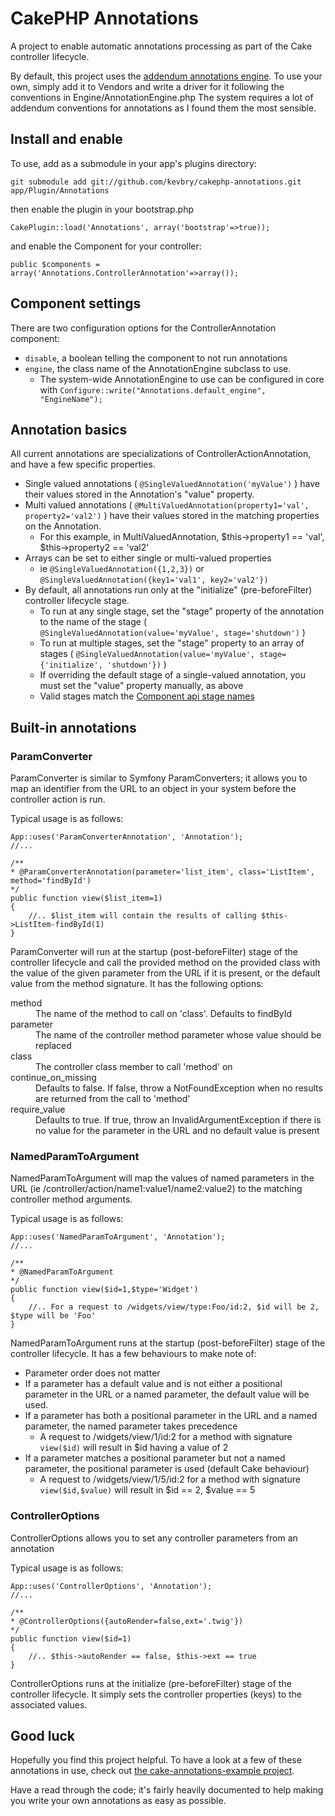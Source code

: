 CakePHP Annotations
===================================

A project to enable automatic annotations processing as part of the Cake controller lifecycle.

By default, this project uses the [addendum annotations engine](http://code.google.com/p/addendum/). To use your own, simply add it to Vendors and write a driver for it following the conventions in Engine/AnnotationEngine.php
The system requires a lot of addendum conventions for annotations as I found them the most sensible.

## Install and enable

To use, add as a submodule in your app's plugins directory:

`git submodule add git://github.com/kevbry/cakephp-annotations.git app/Plugin/Annotations`

then enable the plugin in your bootstrap.php

`CakePlugin::load('Annotations', array('bootstrap'=>true));`

and enable the Component for your controller:

    public $components = array('Annotations.ControllerAnnotation'=>array()); 

## Component settings

There are two configuration options for the ControllerAnnotation component:
- `disable`, a boolean telling the component to not run annotations
- `engine`, the class name of the AnnotationEngine subclass to use.
	- The system-wide AnnotationEngine to use can be configured in core with `Configure::write("Annotations.default_engine", "EngineName");`


## Annotation basics

All current annotations are specializations of ControllerActionAnnotation, and have a few specific properties.
- Single valued annotations ( `@SingleValuedAnnotation('myValue')` ) have their values stored in the Annotation's "value" property.
- Multi valued annotations ( `@MultiValuedAnnotation(property1='val', property2='val2')` ) have their values stored in the matching properties on the Annotation.
	- For this example, in MultiValuedAnnotation, $this->property1 == 'val', $this->property2 == 'val2'
- Arrays can be set to either single or multi-valued properties
	- ie `@SingleValuedAnnotation({1,2,3})` or `@SingleValuedAnnotation({key1='val1', key2='val2'})`
- By default, all annotations run only at the "initialize" (pre-beforeFilter) controller lifecycle stage.
	- To run at any single stage, set the "stage" property of the annotation to the name of the stage ( `@SingleValuedAnnotation(value='myValue', stage='shutdown')` )
	- To run at multiple stages, set the "stage" property to an array of stages ( `@SingleValuedAnnotation(value='myValue', stage={'initialize', 'shutdown'})` )
	- If overriding the default stage of a single-valued annotation, you must set the "value" property manually, as above
	- Valid stages match the [Component api stage names](http://book.cakephp.org/2.0/en/controllers/components.html#component-api)

## Built-in annotations

### ParamConverter
ParamConverter is similar to Symfony ParamConverters; it allows you to map an identifier from the URL to an object in your system before the controller action is run.

Typical usage is as follows:

    App::uses('ParamConverterAnnotation', 'Annotation');
    //...

    /**
    * @ParamConverterAnnotation(parameter='list_item', class='ListItem', method='findById')
    */
    public function view($list_item=1)
    {
		//.. $list_item will contain the results of calling $this->ListItem-findById(1)
    }

ParamConverter will run at the startup (post-beforeFilter) stage of the controller lifecycle and call the provided method on the provided class with
the value of the given parameter from the URL if it is present, or the default value from the method signature. It has the following options:
<dl>
<dt>method</dt>
<dd>The name of the method to call on 'class'. Defaults to findById</dd>
<dt>parameter<dt>
<dd>The name of the controller method parameter whose value should be replaced</dd>
<dt>class</dt>
<dd>The controller class member to call 'method' on</dd>
<dt>continue_on_missing</dt>
<dd>Defaults to false. If false, throw a NotFoundException when no results are returned from the call to 'method'</dd>
<dt>require_value<dt>
<dd>Defaults to true. If true, throw an InvalidArgumentException if there is no value for the parameter in the URL and no default value is present</dd>
</dl>

### NamedParamToArgument
NamedParamToArgument will map the values of named parameters in the URL (ie /controller/action/name1:value1/name2:value2) to the matching controller method arguments.

Typical usage is as follows:

    App::uses('NamedParamToArgument', 'Annotation');
    //...

    /**
    * @NamedParamToArgument
    */
    public function view($id=1,$type='Widget')
    {
		//.. For a request to /widgets/view/type:Foo/id:2, $id will be 2, $type will be 'Foo'
    }

NamedParamToArgument runs at the startup (post-beforeFilter) stage of the controller lifecycle. It has a few behaviours to make note of:
- Parameter order does not matter
- If a parameter has a default value and is not either a positional parameter in the URL or a named parameter, the default value will be used.
- If a parameter has both a positional parameter in the URL and a named parameter, the named parameter takes precedence
	- A request to /widgets/view/1/id:2 for a method with signature `view($id)` will result in $id having a value of 2
- If a parameter matches a positional parameter but not a named parameter, the positional parameter is used (default Cake behaviour)
	- A request to /widgets/view/1/5/id:2 for a method with signature `view($id,$value)` will result in $id == 2, $value == 5

### ControllerOptions
ControllerOptions allows you to set any controller parameters from an annotation

Typical usage is as follows:

    App::uses('ControllerOptions', 'Annotation');
    //...

    /**
    * @ControllerOptions({autoRender=false,ext='.twig'})
    */
    public function view($id=1)
    {
		//.. $this->autoRender == false, $this->ext == true
    }

ControllerOptions runs at the initialize (pre-beforeFilter) stage of the controller lifecycle. It simply sets the controller properties (keys) to the associated values.



## Good luck

Hopefully you find this project helpful. To have a look at a few of these annotations in use, check out [the cake-annotations-example project](https://github.com/kevbry/cakephp-annotations-example).

Have a read through the code; it's fairly heavily documented to help making you write your own annotations as easy as possible.



